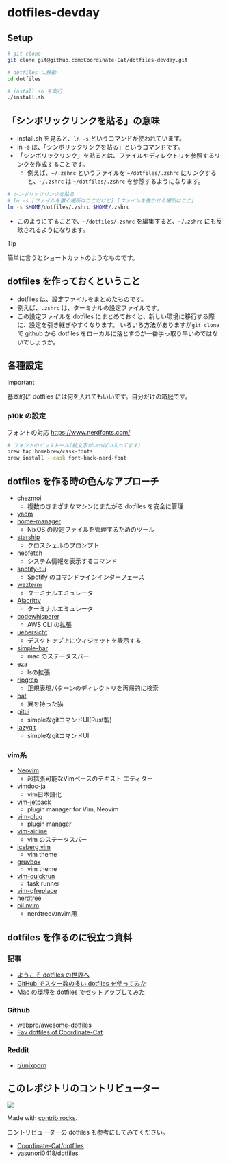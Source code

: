 # dotfiles-devday

## Setup

```bash
# git clone
git clone git@github.com:Coordinate-Cat/dotfiles-devday.git

# dotfiles に移動
cd dotfiles

# install.sh を実行
./install.sh
```

## 「シンボリックリンクを貼る」の意味

- install.sh を見ると、`ln -s` というコマンドが使われています。
- ln -s は、「シンボリックリンクを貼る」というコマンドです。
- 「シンボリックリンク」を貼るとは、ファイルやディレクトリを参照するリンクを作成することです。
  - 例えば、`~/.zshrc` というファイルを `~/dotfiles/.zshrc` にリンクすると、`~/.zshrc` は `~/dotfiles/.zshrc` を参照するようになります。

```bash
# シンボリックリンクを貼る
# ln -s [ファイルを置く場所はここだけど] [ファイルを働かせる場所はここ]
ln -s $HOME/dotfiles/.zshrc $HOME/.zshrc
```

- このようにすることで、`~/dotfiles/.zshrc` を編集すると、`~/.zshrc` にも反映されるようになります。

> [!TIP]
> 簡単に言うとショートカットのようなものです。

## dotfiles を作っておくということ

- dotfiles は、設定ファイルをまとめたものです。
- 例えば、`.zshrc` は、ターミナルの設定ファイルです。
- この設定ファイルを dotfiles にまとめておくと、新しい環境に移行する際に、設定を引き継ぎやすくなります。 いろいろ方法がありますが`git clone`で github から dotfiles をローカルに落とすのが一番手っ取り早いのではないでしょうか。

## 各種設定

> [!IMPORTANT]
> 基本的に dotfiles には何を入れてもいいです。自分だけの箱庭です。

### p10k の設定

フォントの対応
https://www.nerdfonts.com/

```bash
# フォントのインストール(絵文字がいっぱい入ってます)
brew tap homebrew/cask-fonts
brew install --cask font-hack-nerd-font
```

## dotfiles を作る時の色んなアプローチ

- [chezmoi](https://www.chezmoi.io/)
  - 複数のさまざまなマシンにまたがる dotfiles を安全に管理
- [yadm](https://yadm.io/)
- [home-manager](https://github.com/nix-community/home-manager)
  - NixOS の設定ファイルを管理するためのツール
- [starship](https://starship.rs/ja-JP/)
  - クロスシェルのプロンプト
- [neofetch](https://github.com/dylanaraps/neofetch)
  - システム情報を表示するコマンド
- [spotify-tui](https://github.com/Rigellute/spotify-tui)
  - Spotify のコマンドラインインターフェース
- [wezterm](https://wezfurlong.org/wezterm/index.html)
  - ターミナルエミュレータ
- [Alacritty](https://github.com/alacritty/alacritty)
  - ターミナルエミュレータ
- [codewhisperer](https://docs.aws.amazon.com/codewhisperer/latest/userguide/command-line.html)
  - AWS CLI の拡張
- [uebersicht](https://tracesof.net/uebersicht/)
  - デスクトップ上にウィジェットを表示する
- [simple-bar](https://github.com/Jean-Tinland/simple-bar)
  - mac のステータスバー
- [eza](https://github.com/eza-community/eza)
  - lsの拡張
- [ripgrep](https://github.com/BurntSushi/ripgrep)
  - 正規表現パターンのディレクトリを再帰的に検索
- [bat](https://github.com/sharkdp/bat)
  - 翼を持った猫
- [gitui](https://github.com/extrawurst/gitui)
  - simpleなgitコマンドUI(Rust製)
- [lazygit](https://github.com/jesseduffield/lazygit)
  - simpleなgitコマンドUI
 
### vim系

- [Neovim](https://neovim.io/)
  - 超拡張可能なVimベースのテキスト エディター
- [vimdoc-ja](https://github.com/vim-jp/vimdoc-ja)
  - vim日本語化
- [vim-jetpack](https://github.com/tani/vim-jetpack)
  - plugin manager for Vim, Neovim
- [vim-plug](https://github.com/junegunn/vim-plug)
  - plugin manager
- [vim-airline](https://github.com/vim-airline/vim-airline)
  - vim のステータスバー
- [iceberg vim](https://github.com/cocopon/iceberg.vim)
  - vim theme
- [gruvbox](https://github.com/morhetz/gruvbox)
  - vim theme
- [vim-quickrun](https://github.com/thinca/vim-quickrun)
  - task runner
- [vim-qfreplace](https://github.com/thinca/vim-qfreplace/tree/master)
- [nerdtree](https://github.com/preservim/nerdtree)
- [oil.nvim](https://github.com/stevearc/oil.nvim)
  - nerdtreeのnvim用

## dotfiles を作るのに役立つ資料

### 記事

- [ようこそ dotfiles の世界へ](https://qiita.com/yutkat/items/c6c7584d9795799ee164)
- [GitHub でスター数の多い dotfiles を使ってみた](https://zenn.dev/yutakatay/articles/try-dotfiles-01)
- [Mac の環境を dotfiles でセットアップしてみた](https://dev.classmethod.jp/articles/joined-mac-dotfiles-customize/)

### Github

- [webpro/awesome-dotfiles](https://github.com/webpro/awesome-dotfiles)
- [Fav dotfiles of Coordinate-Cat](Coordinate-Cat/lists/00-fav-dotfiles)

### Reddit

- [r/unixporn](https://www.reddit.com/r/unixporn/)

## このレポジトリのコントリビューター

<a href="https://github.com/Coordinate-Cat/dotfiles-devday/graphs/contributors">
  <img src="https://contrib.rocks/image?repo=Coordinate-Cat/dotfiles-devday" />
</a>

Made with [contrib.rocks](https://contrib.rocks).

コントリビューターの dotfiles も参考にしてみてください。

- [Coordinate-Cat/dotfiles](https://github.com/Coordinate-Cat/dotfiles)
- [yasunori0418/dotfiles](https://github.com/yasunori0418/dotfiles)
